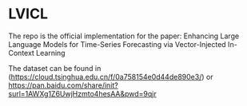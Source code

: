 # LVICL
The repo is the official implementation for the paper: Enhancing Large Language Models for Time-Series Forecasting via Vector-Injected In-Context Learning


The dataset can be found in (https://cloud.tsinghua.edu.cn/f/0a758154e0d44de890e3/) or https://pan.baidu.com/share/init?surl=1AWXg1Z6UwjHzmto4hesAA&pwd=9qjr
